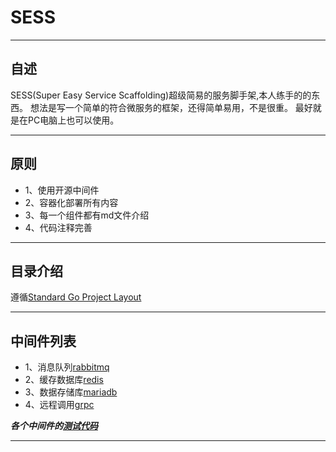 # SESS

*********
## 自述
SESS(Super Easy Service Scaffolding)超级简易的服务脚手架,本人练手的的东西。 
想法是写一个简单的符合微服务的框架，还得简单易用，不是很重。
最好就是在PC电脑上也可以使用。
*********
## 原则
- 1、使用开源中间件
- 2、容器化部署所有内容
- 3、每一个组件都有md文件介绍
- 4、代码注释完善
*********
## 目录介绍
遵循[Standard Go Project Layout](https://github.com/golang-standards/project-layout/blob/master/README_zh.md)
*********
## 中间件列表
- 1、消息队列[rabbitmq](https://www.rabbitmq.com/)
- 2、缓存数据库[redis](https://redis.io/)
- 3、数据存储库[mariadb](https://mariadb.org/)
- 4、远程调用[grpc](https://www.grpc.io/)

***各个中间件的[测试代码](https://github.com/LJTian/go-test/tree/master/demo-test)***

*********